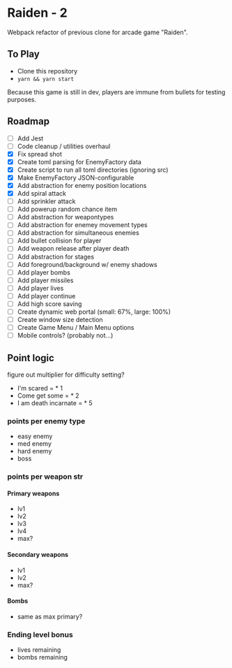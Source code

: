 # Raiden - 2

Webpack refactor of previous clone for arcade game "Raiden".

## To Play

- Clone this repository
- `yarn && yarn start`

Because this game is still in dev, players are immune from bullets for testing purposes.

## Roadmap

- [ ] Add Jest
- [ ] Code cleanup / utilities overhaul
- [x] Fix spread shot
- [x] Create toml parsing for EnemyFactory data
- [x] Create script to run all toml directories (ignoring src)
- [x] Make EnemyFactory JSON-configurable
- [x] Add abstraction for enemy position locations
- [x] Add spiral attack
- [ ] Add sprinkler attack
- [ ] Add powerup random chance item
- [ ] Add abstraction for weapontypes
- [ ] Add abstraction for enemey movement types
- [ ] Add abstraction for simultaneous enemies
- [ ] Add bullet collision for player
- [ ] Add weapon release after player death
- [ ] Add abstraction for stages
- [ ] Add foreground/background w/ enemy shadows
- [ ] Add player bombs
- [ ] Add player missiles
- [ ] Add player lives
- [ ] Add player continue
- [ ] Add high score saving
- [ ] Create dynamic web portal (small: 67%, large: 100%)
- [ ] Create window size detection
- [ ] Create Game Menu / Main Menu options
- [ ] Mobile controls? (probably not...)

## Point logic

figure out multiplier for difficulty setting?

- I'm scared = \* 1
- Come get some = \* 2
- I am death incarnate = \* 5

### points per enemy type

- easy enemy
- med enemy
- hard enemy
- boss

### points per weapon str

#### Primary weapons

- lv1
- lv2
- lv3
- lv4
- max?

#### Secondary weapons

- lv1
- lv2
- max?

#### Bombs

- same as max primary?

### Ending level bonus

- lives remaining
- bombs remaining
